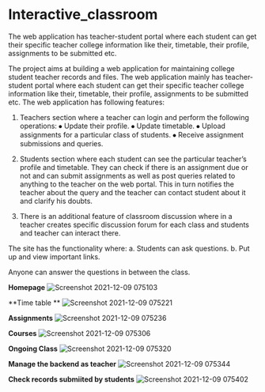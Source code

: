 # Interactive_classroom
The web application has teacher-student portal where each student can get their specific teacher college information like their, timetable, their profile, assignments to be submitted etc. 

The project aims at building a web application for maintaining college student teacher records and files. The web application mainly has teacher-student portal where each student can get their specific teacher college information like their, timetable, their profile, assignments to be submitted etc. The web application has following features: 

1. Teachers section where a teacher can login and perform the following operations:
⦁	Update their profile.
⦁	Update timetable.
⦁	Upload assignments for a particular class of students. 
⦁	Receive assignment submissions and queries.

2. Students section where each student can see the particular teacher’s profile and timetable. They can check if there is an assignment due or not and can submit assignments as well as post queries related to anything to the teacher on the web portal. This in turn notifies the teacher about the query and the teacher can contact student about it and clarify his doubts.

3. There is an additional feature of classroom discussion where in a teacher creates specific discussion forum for each class and students and teacher can interact there.

The site has the functionality where:
a. Students can ask questions.
b. Put up and view important links. 

Anyone can answer the questions in between the class.

**Homepage**
![Screenshot 2021-12-09 075103](https://user-images.githubusercontent.com/95467726/145322931-d5f699a5-124a-45f1-8842-c0e25f06ef7f.png)

**Time table **
![Screenshot 2021-12-09 075221](https://user-images.githubusercontent.com/95467726/145323021-b1c76e22-137d-45cc-9e80-5268a1e85555.png)

**Assignments** 
![Screenshot 2021-12-09 075236](https://user-images.githubusercontent.com/95467726/145323041-6a7e36a2-ae68-4d4c-b446-18a7d4584bd7.png)

**Courses**
![Screenshot 2021-12-09 075306](https://user-images.githubusercontent.com/95467726/145323085-3dd48dd0-d81a-494d-b960-123a22e1c723.png)

**Ongoing Class** 
![Screenshot 2021-12-09 075320](https://user-images.githubusercontent.com/95467726/145323112-f3c847ed-e049-4185-a203-82f71dfb8feb.png)

**Manage the backend as teacher**
![Screenshot 2021-12-09 075344](https://user-images.githubusercontent.com/95467726/145323149-e579d90b-adad-4b77-98b4-48e10d3c0361.png)

**Check records submiited by students**
![Screenshot 2021-12-09 075402](https://user-images.githubusercontent.com/95467726/145323156-c23c70e5-acb1-497a-bc51-a5953190ccef.png)



